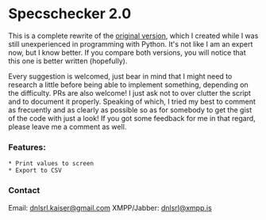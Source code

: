 # Specschecker 2.0

This is a complete rewrite of the [original version](https://gist.github.com/dnlsrl/a286d202481f24e4652ad29899fefb5c), which I created while I was still unexperienced in programming with Python. It's not like I am an expert now, but I know better. If you compare both versions, you will notice that this one is better written (hopefully).

Every suggestion is welcomed, just bear in mind that I might need to research a little before being able to implement something, depending on the difficulty. PRs are also welcome! I just ask not to over clutter the script and to document it properly. Speaking of which, I tried my best to comment as frecuently and as clearly as possible so as for somebody to get the gist of the code with just a look! If you got some feedback for me in that regard, please leave me a comment as well.

### Features:

    * Print values to screen
    * Export to CSV

### Contact

Email: [dnlsrl.kaiser@gmail.com](mailto:dnlsrl.kaiser@gmail.com)
XMPP/Jabber: [dnlsrl@xmpp.is]()